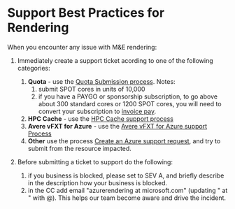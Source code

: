 # Support Best Practices for Rendering

When you encounter any issue with M&E rendering:

1. Immediately create a support ticket acording to one of the following categories:
    1. **Quota** - use the [Quota Submission process](https://docs.microsoft.com/en-us/azure/azure-portal/supportability/per-vm-quota-requests).  Notes:
        1. submit SPOT cores in units of 10,000
        1. if you have a PAYGO or sponsorship subscription, to go above about 300 standard cores or 1200 SPOT cores, you will need to convert your subscription to [invoice pay](https://docs.microsoft.com/en-us/azure/cost-management-billing/manage/pay-by-invoice).
    1. **HPC Cache** - use the [HPC Cache support process](https://docs.microsoft.com/en-us/azure/hpc-cache/hpc-cache-support-ticket)
    1. **Avere vFXT for Azure** - use the [Avere vFXT for Azure support Process](https://docs.microsoft.com/en-us/azure/avere-vfxt/avere-vfxt-open-ticket#open-a-support-ticket-for-your-avere-vfxt)
    3. **Other** use the process [Create an Azure support request](https://docs.microsoft.com/en-us/azure/azure-portal/supportability/how-to-create-azure-support-request), and try to submit from the resource impacted.

2. Before submitting a ticket to support do the following:
    1. if you business is blocked, please set to SEV A, and briefly describe in the description how your business is blocked.
    1. in the CC add email "azurerendering at microsoft.com" (updating " at " with @). This helps our team become aware and drive the incident.
